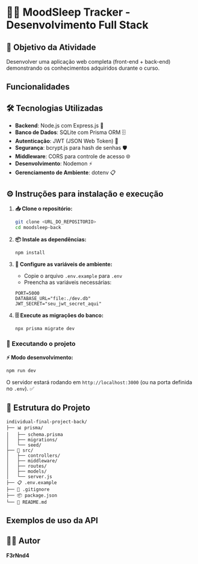 # 🌙✨ MoodSleep Tracker - Desenvolvimento Full Stack

## 🎯 Objetivo da Atividade

Desenvolver uma aplicação web completa (front-end + back-end) demonstrando os conhecimentos adquiridos durante o curso.

## Funcionalidades

## 🛠️ Tecnologias Utilizadas

- **Backend**: Node.js com Express.js 💚
- **Banco de Dados**: SQLite com Prisma ORM 🗄️
- **Autenticação**: JWT (JSON Web Token) 🔐
- **Segurança**: bcrypt.js para hash de senhas 🛡️
- **Middleware**: CORS para controle de acesso 🌐
- **Desenvolvimento**: Nodemon ⚡
- **Gerenciamento de Ambiente**: dotenv 📋

## ⚙️ Instruções para instalação e execução

1. **📥 Clone o repositório:**

   ```bash
   git clone <URL_DO_REPOSITORIO>
   cd moodsleep-back
   ```

2. **📦 Instale as dependências:**

   ```bash
   npm install
   ```

3. **🔧 Configure as variáveis de ambiente:**

   - Copie o arquivo `.env.example` para `.env`
   - Preencha as variáveis necessárias:

   ```env
   PORT=5000
   DATABASE_URL="file:./dev.db"
   JWT_SECRET="seu_jwt_secret_aqui"
   ```

4. **🗄️ Execute as migrações do banco:**
   ```bash
   npx prisma migrate dev
   ```

### 🚀 Executando o projeto

**⚡ Modo desenvolvimento:**

```bash
npm run dev
```

O servidor estará rodando em `http://localhost:3000` (ou na porta definida no `.env`). ✅

## 📁 Estrutura do Projeto

```
individual-final-project-back/
├── 📊 prisma/
│   ├── schema.prisma
│   ├── migrations/
│   └── seed/
├── 📂 src/
│   ├── controllers/
│   ├── middleware/
│   ├── routes/
│   ├── models/
│   └── server.js
├── 📋 .env.example
├── 🚫 .gitignore
├── 📦 package.json
└── 📖 README.md
```

## Exemplos de uso da API

## 👨‍💻 Autor

**F3rNnd4**
